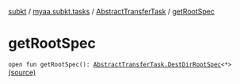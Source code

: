 [subkt](../../index.md) / [myaa.subkt.tasks](../index.md) / [AbstractTransferTask](index.md) / [getRootSpec](./get-root-spec.md)

# getRootSpec

`open fun getRootSpec(): `[`AbstractTransferTask.DestDirRootSpec`](-dest-dir-root-spec/index.md)`<*>` [(source)](https://github.com/Myaamori/SubKt/blob/0.1.13/src/main/kotlin/myaa/subkt/tasks/tasks.kt#L1700)